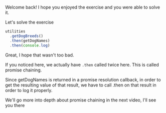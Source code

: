 Welcome back! I hope you enjoyed the exercise and you were able to solve it.

Let's solve the exercise

```js
utilities
  .getDogBreeds()
  .then(getDogNames)
  .then(console.log)
```

Great, I hope that wasn't too bad.

If you noticed here, we actually have `.then` called twice here. This is called promise chaining.

Since getDogNames is returned in a promise resolution callback, in order to get the resulting value of that result,
we have to call .then on that result in order to log it properly.

We'll go more into depth about promise chaining in the next video, I'll see you there
